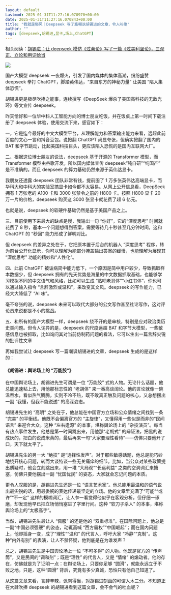 ```yaml
---
layout: default
Lastmod: 2025-01-31T11:27:16.070970+00:00
date: 2025-01-31T11:27:16.070843+00:00
title: "我就是郁风｜Deepseek 写了篇嘲讽胡锡进的文章，令人叫绝"
author: ""
tags: [deepseek,胡锡进,显卡,场上,ChatGPT]
---
```


相关阅读：[胡锡进：让 deepseek 模仿《过秦论》写了一篇《过美利坚论》，三观正、立论和用词恰当](https://news.ifeng.com/c/8gUF3yvYkDx "胡锡进：让deepseek模仿《过秦论》写了一篇《过美利坚论》，三观正、立论和用词恰当")

![](https://images.weserv.nl/?url=https%3A//chinadigitaltimes.net/chinese/files/2025/01/image-1738151155353.png)

国产大模型 deepseek 一夜爆火，引发了国内媒体的集体高潮，纷纷盛赞 deepseek 拳打 ChatGPT，脚踏英伟达，“来自东方的神秘力量” 让美国 “陷入集体恐慌”。

胡锡进更是极尽吹捧之能事，连续撰写《DeepSeek 爆杀了美国高科技的无敌光环》等文宣传 deepseek。

昨天恰好和一位华中科人工智能方向的博士朋友吃饭，并在饭桌上第一时间下载注册了 deepseek 体验，使用交流下来，感官如下：

一，它是迄今最好的中文大模型平台，从理解能力和答案输出能力来看，远超此前百度的文心一言和抖音豆包。说掀翻 ChatGPT 尚显夸张，但确实掀翻了国内的 BAT 和字节跳动，比起美国科技巨头，更应该陷入恐慌的是国内互联网大厂。

二、根据这位博士朋友的说法，deepseek 基于开源的 Transformer 模型，而 Transformer 模型由谷歌开发。所以国内媒体宣传 deepseek“纯自研”“纯国产” 是不准确的。而且 deepseek 的算力基础仍然来源于英伟达显卡。

我朋友还透露 deepseek 团队非常有钱，提前囤了 1 万多张英伟达高端显卡，而华科大和中科大的实验室搞显卡如今都不太容易。从网上公开信息看，DeepSeek 拥有 1 万张老的 A100 卡和 3000 张禁令之前的 H800 卡‌。按照 H800 显卡 20 万一片的价格，deepseek 购买这 3000 张显卡就花费了超 6 亿元。

也就是说，deepseek 的软硬件基础仍然是基于美国产品之上。

三、目前使用下来最大的缺点是慢，我输出一句 “你好”，它的“深度思考” 时间就花费了 8 秒，基本一个问题想得到答案，需要等待几十秒甚至几分钟时间，这和 ChatGPT 的 “秒回” 能力形成了鲜明对比。

但 deepseek 的差异之处在于，它把原本置于后台的机器人 “深度思考” 程序，转为前台公开化显示，你可以理解为能部分掩盖输出答案的缓慢，也能理解为展现其 “深度思考” 功能的精妙和“人性化”。

四、此前 ChatGPT 被诟病简中能力低下，一个原因是简中用户较少，导致抓取样本数据少，但 deepseek 拥有的先天优势是海量的中文数据抓取基础，也能够学习模拟不同的中文语气和风格，比如可以生成 “贴吧老哥体”“小红书体”，你也可以通过输入指令 “言辞激烈或温和”，来改变其文风。deepseek 的写作能力，已经大大降低了 “AI 味”。

毫不夸张的说，deepseek 未来可以取代大部分的公文写作甚至社论写作，这对评论员来说都是不小的挑战。

五、和所有的国产大模型一样，deepseek 绕不开的是审核，特别是应对政治类历史类问题。但令人诧异的是，deepseek 的尺度远超 BAT 和字节大模型，一些敏感信息也被抓取，比如询问其对当前仿制药问题的看法，它可以生出一篇言辞尖锐的批评性文章

再如我尝试让 deepseek 写一篇嘲讽胡锡进的文章，deepseek 生成的是这样的：

#### 《胡锡进：舆论场上的 “万能胶”》

在中国舆论场上，胡锡进先生可谓是一位 “万能胶” 式的人物。无论什么话题，他总能迅速粘上去，用他那标志性的 “老胡体” 来一番高谈阔论。他的言论就像一碗温吞水，看似热气腾腾，实则不冷不热，既不敢真正触及问题的核心，又总想摆出一副 “我懂，但我不能说透” 的高深姿态。

胡锡进先生的 “高明” 之处在于，他总能在中国官方立场和公众情绪之间找到一条 “完美” 的平衡线。他既不会偏离官方的 “主旋律”，又懂得用一些似是而非的“民间语言” 来迎合大众。这种 “左右逢源” 的本事，堪称舆论场上的 “杂技演员”。每当有热点事件发生，他总是第一时间跳出来，用他那“老胡式” 的辩证法，把黑的说成灰的，把白的说成米黄的，最后再来一句“大家要理性看待”——仿佛只要他开了口，天下就太平了。

胡锡进先生的另一大 “绝技” 是“选择性发声”。对于那些敏感话题，他总是能巧妙地绕开核心问题，转而大谈特谈一些无关痛痒的细节。比如，当公众对某些政策提出质疑时，他会立刻跳出来，用一堆 “大局观”“长远利益” 之类的空洞词汇来搪塞，仿佛只要他摆出一副 “忧国忧民” 的姿态，大家就会忘记问题的本质。

更令人叹服的是，胡锡进先生还是一位 “语言艺术家”。他总能用最温和的语气说出最尖锐的话，用最委婉的表达传递最坚定的立场。他的文章里充满了“可能”“或许”“不一定” 这样的模糊词汇，让人乍一看觉得他似乎在客观分析，但仔细一琢磨，却发现他早已把立场悄悄塞进了字里行间。这种 “软刀子杀人” 的本事，堪称舆论场上的“太极高手”。

当然，胡锡进先生最让人 “佩服” 的还是他的 “双重标准”。在国际问题上，他总是一副“中国必须强硬” 的姿态，动辄高喊 “西方霸权”“中国崛起”；而在国内问题上，他却摇身一变，成了“理性”“温和” 的代言人，呼吁大家 “冷静”“克制”。这种“内外有别” 的表演，让人不禁怀疑，他到底是在为谁发声？

总之，胡锡进先生是中国舆论场上一位 “不可多得” 的人物。他既是官方的 “传声筒”，又是民间的“调和剂”；既是“理性” 的代言人，又是 “情绪” 的煽动者。他的存在，仿佛就是为了证明一点：在舆论场上，只要你足够 “圆滑”，就能永远立于不败之地。只是，这种“圆滑” 背后，究竟有多少真诚，恐怕只有他自己知道了。

从这篇文章来看，言辞辛辣，讽刺得当，对胡锡进刻画的可谓入木三分。不知道正在大肆吹捧 deepseek 的胡锡进看到这篇文章，会不会气的吐血呢？

